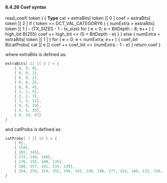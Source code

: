 #### 6.4.26  Coef syntax

<div class="syntax">
read_coef( token ) {                                                  <b>Type</b>
    cat = extraBits[ token ][ 0 ]
    coef = extraBits[ token ][ 2 ]
    if ( token == DCT_VAL_CATEGORY6 ) {
        numExtra = extraBits[ token ][ 1 ] - (TX_SIZES - 1 - tx_size)
        for ( e = 0; e < BitDepth - 8; e++ ) {
            high_bit B(255)
            coef += high_bit << (5 + BitDepth - e)
        }
    } else {
        numExtra = extraBits[ token ][ 1 ]
    }
    for ( e = 0; e < numExtra; e++ ) {
        coef_bit B(catProbs[ cat ][ e ])
        coef += coef_bit << (numExtra - 1 - e)
    }
    return coef
}

</div>

where extraBits is defined as:

~~~~~ c
extraBits[ 11 ][ 3 ] = {
    { 0, 0, 0},
    { 0, 0, 1},
    { 0, 0, 2},
    { 0, 0, 3},
    { 0, 0, 4},
    { 1, 1, 5},
    { 2, 2, 7},
    { 3, 3, 11},
    { 4, 4, 19},
    { 5, 5, 35},
    { 6, 14, 67}
}
~~~~~

and catProbs is defined as:

~~~~~ c
catProbs[ 7 ][ 14 ] = {
    { 0},
    { 159},
    { 165, 145},
    { 173, 148, 140},
    { 176, 155, 140, 135},
    { 180, 157, 141, 134, 130},
    { 254, 254, 254, 252, 249, 243, 230, 196, 177, 153, 140, 133, 130, 129}
}
~~~~~

